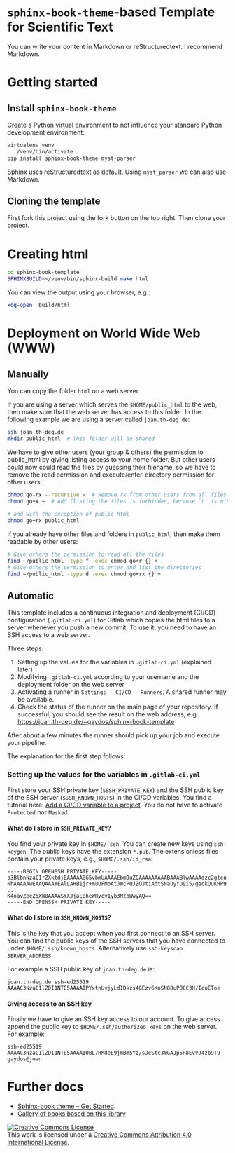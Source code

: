 # `sphinx-book-theme`-based Template for Scientific Text

You can write your content in Markdown or reStructuredtext. I recommend Markdown.

# Getting started

## Install `sphinx-book-theme`

Create a Python virtual environment to not influence your standard Python development environment:

```sh
virtualenv venv
. ./venv/bin/activate
pip install sphinx-book-theme myst-parser
```
Sphinx uses reStructuredtext as default. Using `myst_parser` we can also use Markdown.

## Cloning the template

First fork this project using the fork button on the top right. Then clone your project.

# Creating html

```sh
cd sphinx-book-template
SPHINXBUILD=~/venv/bin/sphinx-build make html
```

You can view the output using your browser, e.g.:

```sh
xdg-open _build/html
```

# Deployment on World Wide Web (WWW)

## Manually

You can copy the folder `html` on a web server.

If you are using a server which serves the `$HOME/public_html` to the web, then make sure that the web server has access to this folder. In the following example we are using a server called `joan.th-deg.de`:

```sh
ssh joan.th-deg.de
mkdir public_html  # This folder will be shared
```

We have to give other users (your group & others) the permission to public_html by giving listing access to your home folder. But other users could now could read the files by guessing their filename, so  we have to remove the read permission and execute/enter-directory permission for other users:

```sh
chmod go-rx --recursive ~  # Remove rx from other users from all files/folders
chmod go+x ~  # Add (listing the files is forbidden, because `r` is missing)
 
# and with the exception of public_html
chmod go+rx public_html
```

If you already have other files and folders in `public_html`, then make them readable by other users:

```sh
# Give others the permission to read all the files
find ~/public_html -type f -exec chmod go+r {} +
# Give others the permission to enter and list the directories
find ~/public_html -type d -exec chmod go+rx {} +
```

## Automatic

This template includes a continuous integration and deployment (CI/CD) configuration (`.gitlab-ci.yml`) for Gitlab which copies the html files to a server whenever you push a new commit. To use it, you need to have an SSH access to a web server.

Three steps:

1. Setting up the values for the variables in `.gitlab-ci.yml` (explained later)
1. Modifying `.gitlab-ci.yml` according to your username and the deployment folder on the web server
1. Activating a runner in `Settings - CI/CD - Runners`. A shared runner may be available. 
1. Check the status of the runner on the main page of your repository. If successful, you should see the result on the web address, e.g., https://joan.th-deg.de/~gaydos/sphinx-book-template

After about a few minutes the runner should pick up your job and execute your pipeline.

The explanation for the first step follows:

### Setting up the values for the variables in `.gitlab-ci.yml`

First store your SSH private key (`$SSH_PRIVATE_KEY`) and the SSH public key of the SSH server (`$SSH_KNOWN_HOSTS`) in the CI/CD variables. You find a tutorial here: [Add a CI/CD variable to a project](https://docs.gitlab.com/ee/ci/variables/#add-a-cicd-variable-to-a-project). You do not have to activate `Protected` nor `Masked`.

#### What do I store in `SSH_PRIVATE_KEY`?

You find your private key in `$HOME/.ssh`. You can create new keys using `ssh-keygen`. The public keys have the extension `*.pub`. The extensionless files contain your private keys, e.g., `$HOME/.ssh/id_rsa`:

```
-----BEGIN OPENSSH PRIVATE KEY-----
b3BlbnNzaC1rZXktdjEAAAAABG5vbmUAAAAEbm9uZQAAAAAAAAABAAABlwAAAAdzc2gtcn
NhAAAAAwEAAQAAAYEAlLAHB1jr+muOFMbAtJWcPQJZOJtiAdtSNauyYU9i5/geckOuKHP9
...
K4oavZecZ5XW8AAAASYXJjaEBheWRvcy1yb3MtbWwyAQ==
-----END OPENSSH PRIVATE KEY-----
```

#### What do I store in `SSH_KNOWN_HOSTS`?

This is the key that you accept when you first connect to an SSH server. You can find the public keys of the SSH servers that you have connected to under `$HOME/.ssh/known_hosts`. Alternatively use `ssh-keyscan SERVER_ADDRESS`.

For example a SSH public key of `joan.th-deg.de` is:

```
joan.th-deg.de ssh-ed25519 AAAAC3NzaC1lZDI1NTE5AAAAIPYxtnUvjyLdIDkzs4GEzv6KnSN88uPQCC3H/IcuEToe
```

#### Giving access to an SSH key

Finally we have to give an SSH key access to our account. To give access append the public key to `$HOME/.ssh/authorized_keys` on the web server. For example:

```
ssh-ed25519 AAAAC3NzaC1lZDI1NTE5AAAAIOBL7HM8eE9jmBm5Yz/sJeStc3mGAJp5R8EvVJ4zb9T9 gaydos@joan
```


# Further docs

- [Sphinx-book theme – Get Started](https://sphinx-book-theme.readthedocs.io). 
- [Gallery of books based on this library](https://executablebooks.org/en/latest/gallery.html)

<a rel="license" href="http://creativecommons.org/licenses/by/4.0/"><img alt="Creative Commons License" style="border-width:0" src="https://i.creativecommons.org/l/by/4.0/88x31.png" /></a><br />This work is licensed under a <a rel="license" href="http://creativecommons.org/licenses/by/4.0/">Creative Commons Attribution 4.0 International License</a>.

